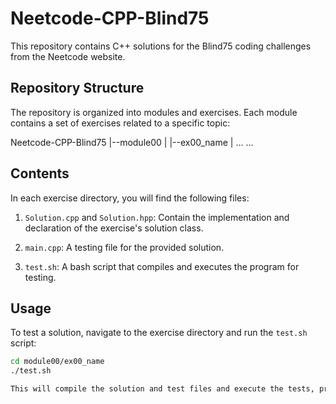 # Neetcode-CPP-Blind75

This repository contains C++ solutions for the Blind75 coding challenges from the Neetcode website.

## Repository Structure

The repository is organized into modules and exercises. Each module contains a set of exercises related to a specific topic:

Neetcode-CPP-Blind75
|--module00
| |--ex00_name
| ...
...

## Contents

In each exercise directory, you will find the following files:

1. `Solution.cpp` and `Solution.hpp`: Contain the implementation and declaration of the exercise's solution class.

2. `main.cpp`: A testing file for the provided solution.

3. `test.sh`: A bash script that compiles and executes the program for testing.

## Usage

To test a solution, navigate to the exercise directory and run the `test.sh` script:

```bash
cd module00/ex00_name
./test.sh

This will compile the solution and test files and execute the tests, providing the results.
